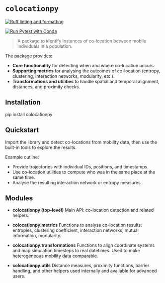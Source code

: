 # `colocationpy`

[![Ruff linting and formatting](https://github.com/ksuchak1990/colocationpy/actions/workflows/ruff.yml/badge.svg)](https://github.com/ksuchak1990/colocationpy/actions/workflows/ruff.yml)

[![Run Pytest with Conda](https://github.com/ksuchak1990/colocationpy/actions/workflows/pytest.yml/badge.svg)](https://github.com/ksuchak1990/colocationpy/actions/workflows/pytest.yml)

> A package to identify instances of co-location between mobile individuals in a
> population.

The package provides:

* **Core functionality** for detecting when and where co-location occurs.
* **Supporting metrics** for analysing the outcomes of co-location (entropy, clustering, interaction networks, modularity, etc.).
* **Transformations and utilities** to handle spatial and temporal alignment, distances, and proximity checks.

## Installation

pip install colocationpy

## Quickstart

Import the library and detect co-locations from mobility data, then use the built-in tools to explore the results.

Example outline:

* Provide trajectories with individual IDs, positions, and timestamps.
* Use co-location utilities to compute who was in the same place at the same time.
* Analyse the resulting interaction network or entropy measures.

## Modules

* **colocationpy (top-level)**
  Main API: co-location detection and related helpers.

* **colocationpy.metrics**
  Functions to analyse co-location results: entropies, clustering coefficient, interaction networks, mutual information, modularity.

* **colocationpy.transformations**
  Functions to align coordinate systems and map simulation timesteps to real datetimes. Used to make heterogeneous mobility data comparable.

* **colocationpy.utils**
  Distance measures, proximity functions, barrier handling, and other helpers used internally and available for advanced users.

